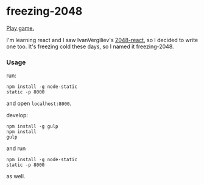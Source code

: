 # freezing-2048

[Play game.](//kreja.github.io/freezing-2048/)

I'm learning react and I saw IvanVergiliev's [2048-react](https://github.com/IvanVergiliev/2048-react), so I decided to write one too. It's freezing cold these days, so I named it freezing-2048.


### Usage

run: 

```
npm install -g node-static
static -p 8000
```

and open `localhost:8000`.

develop:

```
npm install -g gulp
npm install
gulp
```

and run 

```
npm install -g node-static
static -p 8000
```

as well.
